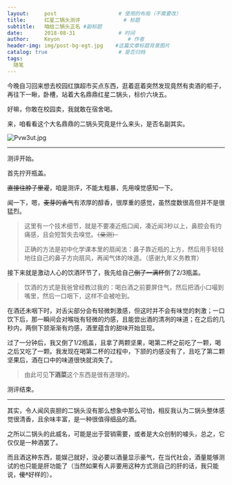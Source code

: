 ```yaml
---
layout:     post                    # 使用的布局（不需要改）
title:      红星二锅头测评              # 标题 
subtitle:   咱给二锅头正名 #副标题
date:       2018-08-31              # 时间
author:     Keyon                      # 作者
header-img: img/post-bg-egt.jpg    #这篇文章标题背景图片
catalog: true                       # 是否归档
tags:
  随笔
---
```


今晚自习回来想去校园红旗超市买点东西，逛着逛着突然发现竟然有卖酒的柜子，再往下一瞅，卧槽，站着大名鼎鼎红星二锅头，标价六块五。

好嘛，你敢在校园卖，我就敢在宿舍喝。

来，咱看看这个大名鼎鼎的二锅头究竟是什么来头，是否名副其实。

![Pvw3ut.jpg](https://s1.ax1x.com/2018/08/31/Pvw3ut.jpg)

---
测评开始。

首先拧开瓶盖。

~~直接往脖子里灌~~，咱是测评，不能太粗暴，先用嗅觉感知一下。

闻一下，嗯，~~麦芽的香气~~有浓厚的醇香，很厚重的感觉，虽然度数很高但并不是很猛烈。

> 这里有一个技术细节，就是不要凑近瓶口闻，凑近闻3秒以上，鼻腔会有灼痛感，且会短暂失去嗅觉。~~（亲测）~~
> 
> 正确的方法是初中化学课本里的扇闻法：鼻子靠近瓶的上方，然后用手轻轻地往自己的鼻子方向扇风，再闻气体的味道。（感谢九年义务教育）

接下来就是激动人心的饮酒环节了，我先给自己~~倒了一满杯~~倒了2/3瓶盖。

> 饮酒的方式是我爸曾经教过我的：喝白酒之前要屏住气，然后把酒小口嘬到嘴里，然后一口咽下，这样不会被呛到。

在酒还未咽下时，对舌尖部分会有轻微刺激感，但这时并不会有味觉的刺激；一口饮下后，那一瞬间会对喉咙有轻微的灼感，且能尝出酒的清冽的味道；在之后的几秒内，两侧下颔渐渐有灼感，酒里蕴含的甜味开始显现。

过了一分钟后，我又倒了1/2瓶盖，且拿了两颗坚果，喝第二杯之前吃了一颗，喝之后又吃了一颗。我发现在喝第二杯的过程中，下颔的灼感没有了，且吃了第二颗坚果后，酒在口中的味道很快就消失了。

> 由此可见**下酒菜**这个东西是很有道理的。

测评结束。

---
其实，令人闻风丧胆的二锅头没有那么想象中那么可怕，相反我认为二锅头整体感觉很清香，且余味丰富，是一种很值得细品的酒。

之所以二锅头的此威名，可能是出于营销需要，或者是大众创制的噱头，总之，它仅仅是一种酒罢了。

而且酒这种东西，能娱己就好，没必要以酒量显示豪气，在当代社会，酒量能够测试的也只能是肝功能了（当然如果有人非要用这种方式测自己的肝的话，我只能说，~~傻*~~好样的）。